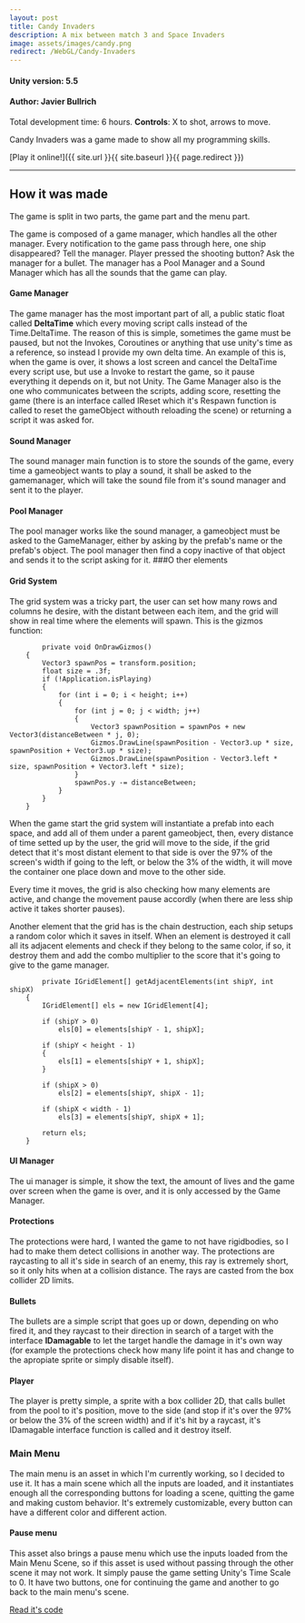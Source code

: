 ```yaml
---
layout: post
title: Candy Invaders
description: A mix between match 3 and Space Invaders
image: assets/images/candy.png
redirect: /WebGL/Candy-Invaders
---
```


#### **Unity version:** 5.5
#### **Author:** Javier Bullrich

Total development time: 6 hours.
**Controls**: X to shot, arrows to move.

Candy Invaders was a game made to show all my programming skills.

[Play it online!]({{ site.url }}{{ site.baseurl }}{{ page.redirect }})

---

## How it was made

The game is split in two parts, the game part and the menu part.

The game is composed of a game manager, which handles all the other manager. Every notification to the game pass through here, one ship disappeared? Tell the manager. Player pressed the shooting button? Ask the manager for a bullet.
The manager has a Pool Manager and a Sound Manager which has all the sounds that the game can play.
#### Game Manager
The game manager has the most important part of all, a public static float called **DeltaTime** which every moving script calls instead of the Time.DeltaTime. The reason of this is simple, sometimes the game must be paused, but not the Invokes, Coroutines or anything that use unity's time as a reference, so instead I provide my own delta time. An example of this is, when the game is over, it shows a lost screen and cancel the DeltaTime every script use, but use a Invoke to restart the game, so it pause everything it depends on it, but not Unity.
The Game Manager also is the one who communicates between the scripts, adding score, resetting the game (there is an interface called IReset which it's Respawn function is called to reset the gameObject withouth reloading the scene) or returning a script it was asked for.
#### Sound Manager
The sound manager main function is to store the sounds of the game, every time a gameobject wants to play a sound, it shall be asked to the gamemanager, which will take the sound file from it's sound manager and sent it to the player.
#### Pool Manager
The pool manager works like the sound manager, a gameobject must be asked to the GameManager, either by asking by the prefab's name or the prefab's object. The pool manager then find a copy inactive of that object and sends it to the script asking for it.
###O ther elements


#### Grid System
The grid system was a tricky part, the user can set how many rows and columns he desire, with the distant between each item, and the grid will show in real time where the elements will spawn.
This is the gizmos function:

            private void OnDrawGizmos()
        {
            Vector3 spawnPos = transform.position;
            float size = .3f;
            if (!Application.isPlaying)
            {
                for (int i = 0; i < height; i++)
                {
                    for (int j = 0; j < width; j++)
                    {
                        Vector3 spawnPosition = spawnPos + new Vector3(distanceBetween * j, 0);
                        Gizmos.DrawLine(spawnPosition - Vector3.up * size, spawnPosition + Vector3.up * size);
                        Gizmos.DrawLine(spawnPosition - Vector3.left * size, spawnPosition + Vector3.left * size);
                    }
                    spawnPos.y -= distanceBetween;
                }
            }
        }
When the game start the grid system will instantiate a prefab into each space, and add all of them under a parent gameobject, then, every distance of time setted up by the user, the grid will move to the side, if the grid detect that it's most distant element to that side is over the 97% of the screen's width if going to the left, or below the 3% of the width, it will move the container one place down and move to the other side.

Every time it moves, the grid is also checking how many elements are active, and change the movement pause accordly (when there are less ship active it takes shorter pauses).

Another element that the grid has is the chain destruction, each ship setups a random color which it saves in itself. When an element is destroyed it call all its adjacent elements and check if they belong to the same color, if so, it destroy them and add the combo multiplier to the score that it's going to give to the game manager.

            private IGridElement[] getAdjacentElements(int shipY, int shipX)
        {
            IGridElement[] els = new IGridElement[4];

            if (shipY > 0)
                els[0] = elements[shipY - 1, shipX];

            if (shipY < height - 1)
            {
                els[1] = elements[shipY + 1, shipX];
            }

            if (shipX > 0)
                els[2] = elements[shipY, shipX - 1];

            if (shipX < width - 1)
                els[3] = elements[shipY, shipX + 1];

            return els;
        }
#### UI Manager
The ui manager is simple, it show the text, the amount of lives and the game over screen when the game is over, and it is only accessed by the Game Manager.
#### Protections
The protections were hard, I wanted the game to not have rigidbodies, so I had to make them detect collisions in another way. The protections are raycasting to all it's side in search of an enemy, this ray is extremely short, so it only hits when at a collision distance. The rays are casted from the box collider 2D limits.
#### Bullets
The bullets are a simple script that goes up or down, depending on who fired it, and they raycast to their direction in search of a target with the interface **IDamagable** to let the target handle the damage in it's own way (for example the protections check how many life point it has and change to the apropiate sprite or simply disable itself).
#### Player
The player is pretty simple, a sprite with a box collider 2D, that calls bullet from the pool to it's position, move to the side (and stop if it's over the 97% or below the 3% of the screen width) and if it's hit by a raycast, it's IDamagable interface function is called and it destroy itself.

### Main Menu
The main menu is an asset in which I'm currently working, so I decided to use it. It has a main scene which all the inputs are loaded, and it instantiates enough all the corresponding buttons for loading a scene, quitting the game and making custom behavior. It's extremely customizable, every button can have a different color and different action.
#### Pause menu
This asset also brings a pause menu which use the inputs loaded from the Main Menu Scene, so if this asset is used without passing through the other scene it may not work.
It simply pause the game setting Unity's Time Scale to 0. It have two buttons, one for continuing the game and another to go back to the main menu's scene.

[Read it's code](https://github.com/Bullrich/Candy-Invaders)